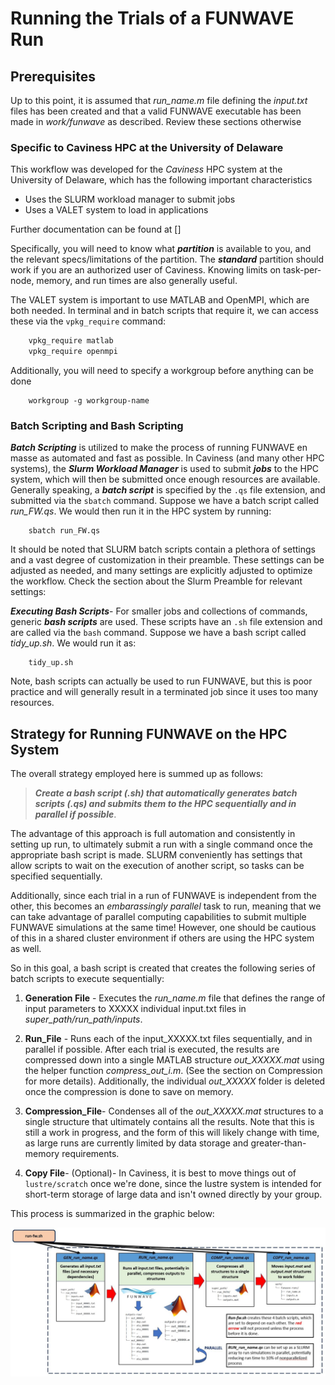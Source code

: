 # Running the Trials of a FUNWAVE Run


## Prerequisites
Up to this point, it is assumed that *run_name.m* file defining the *input.txt* files has been created
and that a valid FUNWAVE executable has been made in *work/funwave* as described. Review these sections 
otherwise

### Specific to Caviness HPC at the University of Delaware
This workflow was developed for the *Caviness* HPC system at the University of Delaware, which has the following
important characteristics
* Uses the SLURM workload manager to submit jobs
* Uses a VALET system to load in applications

Further documentation can be found at []

Specifically, you will need to know what ***partition*** is available to you, and the relevant specs/limitations
of the partition. The ***standard*** partition should work if you are an authorized user of Caviness. Knowing
limits on task-per-node, memory, and run times are also generally useful.

The VALET system is important to use MATLAB and OpenMPI, which are both needed. In terminal and in batch scripts
that require it, we can access these  via the `vpkg_require` command:

```bash
	vpkg_require matlab
	vpkg_require openmpi
```

Additionally, you will need to specify a workgroup before anything can be done

```
	workgroup -g workgroup-name
```

### Batch Scripting and Bash Scripting
***Batch Scripting*** is utilized to make the process of running FUNWAVE en masse as automated and fast as possible.
In Caviness (and many other HPC systems), the ***Slurm Workload Manager*** is used to submit ***jobs*** to the HPC system,
which will then be submitted once enough resources are available. Generally speaking, a ***batch script*** is specified by the `.qs`
file extension, and submitted via the `sbatch` command. Suppose we have a batch script called *run_FW.qs*. We would then run it
in the HPC system by running:

```
	sbatch run_FW.qs
```
It should be noted that SLURM batch scripts contain a plethora of settings and a vast degree of customization in their preamble.
These settings can be adjusted as needed, and many settings are explicitly adjusted to optimize the workflow. Check the section 
about the Slurm Preamble for relevant settings:

***Executing Bash Scripts***- For smaller jobs and collections of commands, generic ***bash scripts*** are used. These scripts
have an `.sh` file extension and are called via the `bash` command. Suppose we have a bash script called *tidy_up.sh*. We would
run it as:

```
	tidy_up.sh
```
Note, bash scripts can actually be used to run FUNWAVE, but this is poor practice and will generally result in a terminated
job since it uses too many resources.

## Strategy for Running FUNWAVE on the HPC System
The overall strategy employed here is summed up as follows:

>***Create a bash script (.sh) that automatically generates batch scripts (.qs) and submits them to the HPC sequentially and in parallel if possible***.

The advantage of this approach is full automation and consistently in setting up run, to ultimately submit a run with 
a single command once the appropriate bash script is made. SLURM conveniently has settings that allow scripts to wait
on the execution of another script, so tasks can be specified sequentially. 

Additionally, since each trial in a run of FUNWAVE is independent from the other, this becomes an *embarassingly parallel* task
to run, meaning that we can take advantage of parallel computing capabilities to submit multiple FUNWAVE simulations at the same
time! However, one should be cautious of this in a shared cluster environment if others are using the HPC system as well.

So in this goal, a bash script is created that creates the following series of batch scripts to execute sequentially:
1. **Generation File** - Executes the *run_name.m* file that defines the range of input parameters to XXXXX individual 
input.txt files in *super_path/run_path/inputs*.

2. **Run_File** - Runs each of the input_XXXXX.txt files sequentially, and in parallel if possible. After each trial is 
executed, the results are compressed down into a single MATLAB structure *out_XXXXX.mat* using the helper function *compress_out_i.m*. (See
the section on Compression for more details). Additionally, the individual *out_XXXXX* folder is deleted once the compression
is done to save on memory. 

3. **Compression_File**- Condenses all of the *out_XXXXX.mat* structures to a single structure that ultimately contains all the results. Note
that this is still a work in progress, and the form of this will likely change with time, as large runs are currently limited by data storage and
greater-than-memory requirements.

4. **Copy File**- (Optional)- In Caviness, it is best to move things out of `lustre/scratch` once we're done, since the lustre system is
intended for short-term storage of large data and isn't owned directly by your group.

This process is summarized in the graphic below:

![workflow-graphic](doc/figures/workflow-diagram.JPG "Running FUNWAVE on HPC")